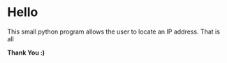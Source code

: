 # Hello
This small python program allows the user to locate an IP address. 
That is all

**Thank You :)**
